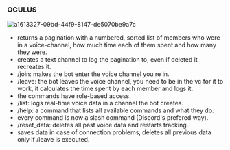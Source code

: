 ### OCULUS
![a1613327-09bd-44f9-8147-de5070be9a7c](https://github.com/user-attachments/assets/23e44700-9f6a-49f4-8b26-21dced33678c)

- returns a pagination with a numbered, sorted list of members who were in a 
    voice-channel, how much time each of them spent and how many they were.
- creates a text channel to log the pagination to, even if deleted it recreates it.
- /join: makes the bot enter the voice channel you re in.
- /leave: the bot leaves the voice channel, you need to be in the vc for it to work,
    it calculates the time spent by each member and logs it.
- the commands have role-based access.
- /list: logs real-time voice data in a channel the bot creates.
- /help: a command that lists all available commands and what they do.
- every command is now a slash command (Discord's prefered way).
- /reset_data: deletes all past voice data and restarts tracking.
- saves data in case of connection problems, deletes all previous data only if /leave
    is executed.
